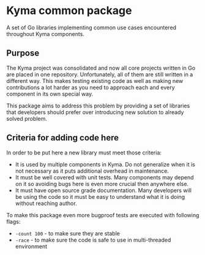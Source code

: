 # Kyma common package

A set of Go libraries implementing common use cases encountered throughout Kyma components.

## Purpose

The Kyma project was consolidated and now all core projects written in Go are placed in one repository. Unfortunately, all of them are still written in a different way. This makes testing existing code as well as making new contributions a lot harder as you need to approach each and every component in its own special way.

This package aims to address this problem by providing a set of libraries that developers should prefer over introducing new solution to already solved problem.

## Criteria for adding code here

In order to be put here a new library must meet those criteria:

- It is used by multiple components in Kyma. Do not generalize when it is not necessary as it puts additional overhead in maintenance.
- It must be well covered with unit tests. Many components may depend on it so avoiding bugs here is even more crucial then anywhere else.
- It must have open source grade documentation. Many developers will be using the code so it must be easy to understand what it is doing without reaching author.

To make this package even more bugproof tests are executed with following flags:
- `-count 100` - to make sure they are stable
- `-race` - to make sure the code is safe to use in multi-threaded environment